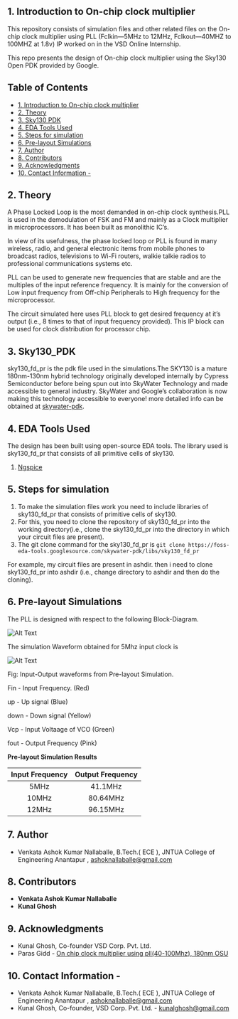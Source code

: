 ## 1. Introduction to On-chip clock multiplier
This repository consists of simulation files and other related files on the On-chip clock multiplier using PLL (Fclkin—5MHz to 12MHz, Fclkout—40MHZ to 100MHZ at 1.8v) IP worked on in the VSD Online Internship.

This repo presents the design of On-chip clock multiplier using the Sky130 Open PDK provided by Google. 


## Table of Contents
- [1. Introduction to On-chip clock multiplier](#1-introduction-to-On-chip-clock-multiplier)
- [2. Theory](#2-Theory)
- [3. Sky130 PDK](#3-Sky130-PDK)
- [4. EDA Tools Used](#4-eda-tools-used)
- [5. Steps for simulation](#5-Steps-for-simulation)
- [6. Pre-layout Simulations](#6-Pre-layout-Simulations)
- [7. Author](#7-Author)
- [8. Contributors](#8-Contributors)
- [9. Acknowledgments](#9-acknowledgments)
- [10. Contact Information -](#10-contact-information--)

## 2. Theory

A Phase Locked Loop is the most demanded in on-chip clock synthesis.PLL is used in the demodulation of FSK and FM and mainly as a Clock multiplier in microprocessors. It has been built as monolithic IC’s.

In view of its usefulness, the phase locked loop or PLL is found in many wireless, radio, and general electronic items from mobile phones to broadcast radios, televisions to Wi-Fi routers, walkie talkie radios to professional communications systems etc.

PLL can be used to generate new frequencies that are stable and are the multiples of the input reference frequency. It is mainly for the conversion of Low input frequency from Off-chip Peripherals to High frequency for the microprocessor.

The circuit simulated here uses PLL block to get desired frequency at it’s output (i.e., 8 times to that of input frequency provided).
This IP block can be used for clock distribution for processor chip.  

## 3. Sky130_PDK
sky130_fd_pr is the pdk file used in the simulations.The SKY130 is a mature 180nm-130nm hybrid technology originally developed internally by Cypress Semiconductor before being spun out into SkyWater Technology and made accessible to general industry. SkyWater and Google’s collaboration is now making this technology accessible to everyone!
more detailed info can be obtained at [skywater-pdk](https://github.com/google/skywater-pdk).

## 4. EDA Tools Used 
The design has been built using open-source EDA tools. The library used is sky130_fd_pr that consists of all primitive cells of sky130.

1. [Ngspice](http://ngspice.sourceforge.net/download.html)

## 5. Steps for simulation
1. To make the simulation files work you need to include libraries of sky130_fd_pr that consists of primitive cells of sky130.
2. For this, you need to clone the repository of sky130_fd_pr into the working directory(i.e., clone the sky130_fd_pr into the directory in which your circuit files are present).
3. The git clone command for the sky130_fd_pr is 
   `git clone https://foss-eda-tools.googlesource.com/skywater-pdk/libs/sky130_fd_pr  `

For example, my circuit files are present in ashdir. then i need to clone sky130_fd_pr into ashdir (i.e., change directory to ashdir and then do the cloning).


## 6. Pre-layout Simulations
The PLL is designed with respect to the following Block-Diagram.


</p>

![Alt Text](https://github.com/parasgidd/avsdpll_3v3/blob/master/images/block_diagram.png)

</p>

The simulation Waveform obtained for 5Mhz input clock is
</p>

![Alt Text](https://github.com/ashokn414/avsdpll_01v8_sky130/blob/main/images/ngspice_sim_5mhz.PNG)

</p>

Fig: Input-Output waveforms from Pre-layout Simulation. </p> 
Fin - Input Frequency. (Red) </p> 
up - Up signal (Blue) </p> 
down - Down signal (Yellow) </p> 
Vcp - Input Voltaage of VCO (Green) </p> 
fout - Output Frequency (Pink) </p> 
</p>



</p>
</p>

**Pre-layout Simulation Results**

</p>

| Input Frequency | Output Frequency |
| :---:  | :-: |
|5MHz|41.1MHz|
|10MHz|80.64MHz|
|12MHz|96.15MHz|

</p>

## 7. Author
- Venkata Ashok Kumar Nallaballe, B.Tech.( ECE ), JNTUA College of Engineering Anantapur , ashoknallaballe@gmail.com

## 8. Contributors 

- **Venkata Ashok Kumar Nallaballe** 
- **Kunal Ghosh** 

## 9. Acknowledgments
- Kunal Ghosh, Co-founder VSD Corp. Pvt. Ltd.
- Paras Gidd - [On chip clock multiplier using pll(40-100Mhz), 180nm OSU](https://github.com/neethujohny/avsdpll_3v3)


## 10. Contact Information - 
 - Venkata Ashok Kumar Nallaballe, B.Tech.( ECE ), JNTUA College of Engineering Anantapur , ashoknallaballe@gmail.com
 - Kunal Ghosh, Co-founder, VSD Corp. Pvt. Ltd. - kunalghosh@gmail.com
 


